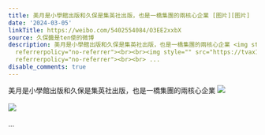 ```yaml
---
title: 美月是小學館出版和久保是集英社出版，也是一橋集團的兩核心企業 [图片][图片]
date: '2024-03-05'
linkTitle: https://weibo.com/5402554084/O3EE2xxbX
source: 久保醬是ten使的微博
description: 美月是小學館出版和久保是集英社出版，也是一橋集團的兩核心企業 <img style="" src="https://tvax3.sinaimg.cn/large/005TCz76gy1hngjmnr0vhj30wi195jwb.jpg"
  referrerpolicy="no-referrer"><br><br><img style="" src="https://tvax1.sinaimg.cn/large/005TCz76gy1hngjmo9bbjj30wh1980yz.jpg"
  referrerpolicy="no-referrer"><br><br> ...
disable_comments: true
---
```

美月是小學館出版和久保是集英社出版，也是一橋集團的兩核心企業 <img style="" src="https://tvax3.sinaimg.cn/large/005TCz76gy1hngjmnr0vhj30wi195jwb.jpg" referrerpolicy="no-referrer"><br><br><img style="" src="https://tvax1.sinaimg.cn/large/005TCz76gy1hngjmo9bbjj30wh1980yz.jpg" referrerpolicy="no-referrer"><br><br> ...